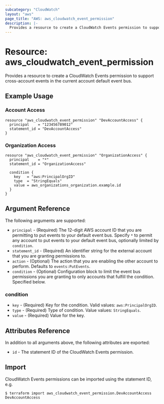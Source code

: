 ```yaml
---
subcategory: "CloudWatch"
layout: "aws"
page_title: "AWS: aws_cloudwatch_event_permission"
description: |-
  Provides a resource to create a CloudWatch Events permission to support cross-account events in the current account default event bus.
---
```


# Resource: aws_cloudwatch_event_permission

Provides a resource to create a CloudWatch Events permission to support cross-account events in the current account default event bus.

## Example Usage

### Account Access

```hcl
resource "aws_cloudwatch_event_permission" "DevAccountAccess" {
  principal    = "123456789012"
  statement_id = "DevAccountAccess"
}
```

### Organization Access

```hcl
resource "aws_cloudwatch_event_permission" "OrganizationAccess" {
  principal    = "*"
  statement_id = "OrganizationAccess"

  condition {
    key   = "aws:PrincipalOrgID"
    type  = "StringEquals"
    value = aws_organizations_organization.example.id
  }
}
```

## Argument Reference

The following arguments are supported:

* `principal` - (Required) The 12-digit AWS account ID that you are permitting to put events to your default event bus. Specify `*` to permit any account to put events to your default event bus, optionally limited by `condition`.
* `statement_id` - (Required) An identifier string for the external account that you are granting permissions to.
* `action` - (Optional) The action that you are enabling the other account to perform. Defaults to `events:PutEvents`.
* `condition` - (Optional) Configuration block to limit the event bus permissions you are granting to only accounts that fulfill the condition. Specified below.

### condition

* `key` - (Required) Key for the condition. Valid values: `aws:PrincipalOrgID`.
* `type` - (Required) Type of condition. Value values: `StringEquals`.
* `value` - (Required) Value for the key.

## Attributes Reference

In addition to all arguments above, the following attributes are exported:

* `id` - The statement ID of the CloudWatch Events permission.

## Import

CloudWatch Events permissions can be imported using the statement ID, e.g.

```shell
$ terraform import aws_cloudwatch_event_permission.DevAccountAccess DevAccountAccess
```
